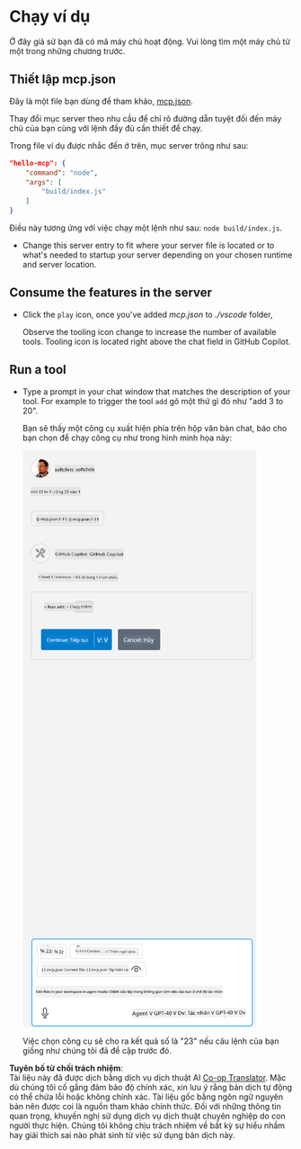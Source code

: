<!--
CO_OP_TRANSLATOR_METADATA:
{
  "original_hash": "a91ca54debdfb015649e4786545694b3",
  "translation_date": "2025-06-17T16:00:02+00:00",
  "source_file": "03-GettingStarted/04-vscode/solution/README.md",
  "language_code": "vi"
}
-->
# Chạy ví dụ

Ở đây giả sử bạn đã có mã máy chủ hoạt động. Vui lòng tìm một máy chủ từ một trong những chương trước.

## Thiết lập mcp.json

Đây là một file bạn dùng để tham khảo, [mcp.json](../../../../../03-GettingStarted/04-vscode/solution/mcp.json).

Thay đổi mục server theo nhu cầu để chỉ rõ đường dẫn tuyệt đối đến máy chủ của bạn cùng với lệnh đầy đủ cần thiết để chạy.

Trong file ví dụ được nhắc đến ở trên, mục server trông như sau:

```json
"hello-mcp": {
    "command": "node",
    "args": [
        "build/index.js"
    ]
}
```

Điều này tương ứng với việc chạy một lệnh như sau: `node build/index.js`.

- Change this server entry to fit where your server file is located or to what's needed to startup your server depending on your chosen runtime and server location.

## Consume the features in the server

- Click the `play` icon, once you've added *mcp.json* to *./vscode* folder,

    Observe the tooling icon change to increase the number of available tools. Tooling icon is located right above the chat field in GitHub Copilot.

## Run a tool

- Type a prompt in your chat window that matches the description of your tool. For example to trigger the tool `add` gõ một thứ gì đó như "add 3 to 20".

    Bạn sẽ thấy một công cụ xuất hiện phía trên hộp văn bản chat, báo cho bạn chọn để chạy công cụ như trong hình minh họa này:

    ![VS Code chỉ ra nó muốn chạy một công cụ](../../../../../translated_images/vscode-agent.d5a0e0b897331060518fe3f13907677ef52b879db98c64d68a38338608f3751e.vi.png)

    Việc chọn công cụ sẽ cho ra kết quả số là "23" nếu câu lệnh của bạn giống như chúng tôi đã đề cập trước đó.

**Tuyên bố từ chối trách nhiệm**:  
Tài liệu này đã được dịch bằng dịch vụ dịch thuật AI [Co-op Translator](https://github.com/Azure/co-op-translator). Mặc dù chúng tôi cố gắng đảm bảo độ chính xác, xin lưu ý rằng bản dịch tự động có thể chứa lỗi hoặc không chính xác. Tài liệu gốc bằng ngôn ngữ nguyên bản nên được coi là nguồn tham khảo chính thức. Đối với những thông tin quan trọng, khuyến nghị sử dụng dịch vụ dịch thuật chuyên nghiệp do con người thực hiện. Chúng tôi không chịu trách nhiệm về bất kỳ sự hiểu nhầm hay giải thích sai nào phát sinh từ việc sử dụng bản dịch này.